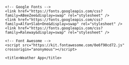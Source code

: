 <!DOCTYPE html>
<html lang="en">
  <head>
    <meta charset="utf-8" />
    <link rel="icon" href="./icon.png" />
    <meta name="viewport" content="width=device-width, initial-scale=1" />
    <meta name="theme-color" content="#000000" />
    <meta name="description" content="Web site created using create-react-app" />
    <link rel="apple-touch-icon" href="%PUBLIC_URL%/logo192.png" />
    <link rel="manifest" href="%PUBLIC_URL%/manifest.json" />

    <!-- Google Fonts -->
    <link href="https://fonts.googleapis.com/css?family=ABeeZee&display=swap" rel="stylesheet" />
    <link href="https://fonts.googleapis.com/css?family=Alfa+Slab+One&display=swap" rel="stylesheet" />
    <link href="https://fonts.googleapis.com/css?family=Raleway&display=swap" rel="stylesheet" />

    <!-- Font Awesome -->
    <script src="https://kit.fontawesome.com/0e6f90cd72.js" crossorigin="anonymous"></script>

    <title>Weather App</title>

  </head>
  <body>
    <div id="root"></div>
  </body>
</html>
